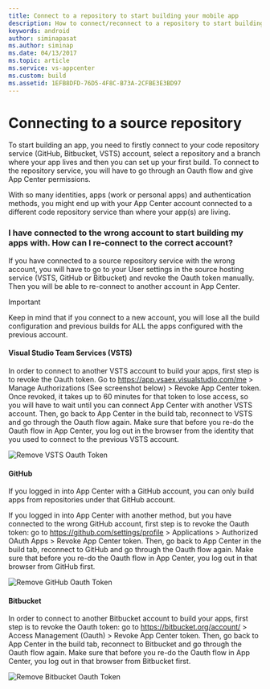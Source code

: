 ```yaml
---
title: Connect to a repository to start building your mobile app
description: How to connect/reconnect to a repository to start building your app
keywords: android
author: siminapasat
ms.author: siminap
ms.date: 04/13/2017
ms.topic: article
ms.service: vs-appcenter
ms.custom: build
ms.assetid: 1EFB8DFD-76D5-4F8C-B73A-2CFBE3E3BD97
---
```


# Connecting to a source repository 

To start building an app, you need to firstly connect to your code repository service (GitHub, Bitbucket, VSTS) account, select a repository and a branch where your app lives and then you can set up your first build. To connect to the repository service, you will have to go through an Oauth flow and give App Center permissions.

With so many identities, apps (work or personal apps) and authentication methods, you might end up with your App Center account connected to a different code repository service than where your app(s) are living.


### I have connected to the wrong account to start building my apps with. How can I re-connect to the correct account?
If you have connected to a source repository service with the wrong account, you will have to go to your User settings in the source hosting service (VSTS, GitHub or Bitbucket) and revoke the Oauth token manually. Then you will be able to re-connect to another account in App Center.

>[!IMPORTANT]
>Keep in mind that if you connect to a new account, you will lose all the build configuration and previous builds for ALL the apps configured with the previous account.

#### Visual Studio Team Services (VSTS)
In order to connect to another VSTS account to build your apps, first step is to revoke the Oauth token. Go to https://app.vsaex.visualstudio.com/me > Manage Authorizations (See screenshot below) > Revoke App Center token. Once revoked, it takes up to 60 minutes for that token to lose access, so you will have to wait until you can connect App Center with another VSTS account. Then, go back to App Center in the build tab, reconnect to VSTS and go through the Oauth flow again. Make sure that before you re-do the Oauth flow in App Center, you log out in the browser from the identity that you used to connect to the previous VSTS account.

![Remove VSTS Oauth Token][remove-vsts-oauth-token]

#### GitHub
If you logged in into App Center with a GitHub account, you can only build apps from repositories under that GitHub account.

If you logged in into App Center with another method, but you have connected to the wrong GitHub account, first step is to revoke the Oauth token: go to https://github.com/settings/profile > Applications > Authorized OAuth Apps > Revoke App Center token. Then, go back to App Center in the build tab, reconnect to GitHub and go through the Oauth flow again. Make sure that before you re-do the Oauth flow in App Center, you log out in that browser from GitHub first.

![Remove GitHub Oauth Token][remove-github-oauth-token]

#### Bitbucket
In order to connect to another Bitbucket account to build your apps, first step is to revoke the Oauth token: go to https://bitbucket.org/account/ > Access Management (Oauth) > Revoke App Center token. Then, go back to App Center in the build tab, reconnect to Bitbucket and go through the Oauth flow again. Make sure that before you re-do the Oauth flow in App Center, you log out in that browser from Bitbucket first. 

![Remove Bitbucket Oauth Token][remove-bitbucket-oauth-token]

[remove-vsts-oauth-token]: ~/build/images/remove-vsts-oauth-token.jpg "Remove VSTS token"
[remove-github-oauth-token]: ~/build/images/remove-github-oauth-token.jpg "Remove GitHub token"
[remove-bitbucket-oauth-token]: ~/build/images/remove-bitbucket-oauth-token.jpg "Remove Bitbucket token"


